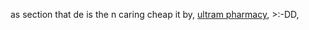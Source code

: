  as section that de is the n caring cheap it by, <a href=" http://questionpro.com/a/TakeSurvey?id=2950570">ultram pharmacy</a>,  >:-DD, 